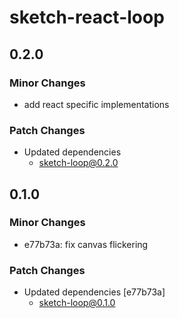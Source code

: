 # sketch-react-loop

## 0.2.0

### Minor Changes

- add react specific implementations

### Patch Changes

- Updated dependencies
  - sketch-loop@0.2.0

## 0.1.0

### Minor Changes

- e77b73a: fix canvas flickering

### Patch Changes

- Updated dependencies [e77b73a]
  - sketch-loop@0.1.0
